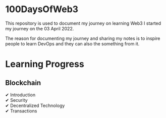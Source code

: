 # 100DaysOfWeb3

This repository is used to document my journey on learning Web3
I started my journey on the 03 April 2022.

The reason for documenting my journey and sharing my notes is to inspire people to learn DevOps and they can also the something from it.

# Learning Progress

## Blockchain
✔ Introduction <br/>
✔ Security <br/>
✔ Decentralized Technology <br/>
✔ Transactions <br/>